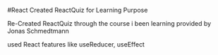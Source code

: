 #React Created ReactQuiz  for Learning Purpose

Re-Created ReactQuiz through the course i been learning provided by Jonas Schmedtmann

used React features like useReducer, useEffect 
